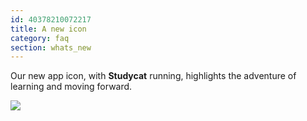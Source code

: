 ```yaml
---
id: 40378210072217
title: A new icon
category: faq
section: whats_new
---
```

Our new app icon, with **Studycat** running, highlights the adventure of learning and moving forward.  

![](https://help.studycat.com/hc/article_attachments/40378210068889)